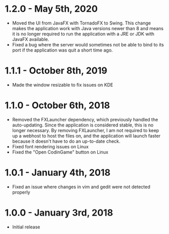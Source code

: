 # 1.2.0 - May 5th, 2020
- Moved the UI from JavaFX with TornadoFX to Swing. This change makes the application work with Java versions newer than 8 and means it is no longer required to run the application with a JRE or JDK with JavaFX available.
- Fixed a bug where the server would sometimes not be able to bind to its port if the application was quit a short time ago.

# 1.1.1 - October 8th, 2019
- Made the window resizable to fix issues on KDE

# 1.1.0 - October 6th, 2018
- Removed the FXLauncher dependency, which previously handled the auto-updating. Since the application is considered stable, this is no longer necessary. By removing FXLauncher, I am not required to keep up a webhost to host the files on, and the application will launch faster because it doesn't have to do an up-to-date check.
- Fixed font rendering issues on Linux
- Fixed the "Open CodinGame" button on Linux

# 1.0.1 - January 4th, 2018
- Fixed an issue where changes in vim and gedit were not detected properly

# 1.0.0 - January 3rd, 2018
- Initial release
